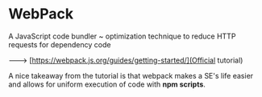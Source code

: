 # WebPack 

A JavaScript code bundler ~ optimization technique to reduce HTTP requests for dependency code

---> [https://webpack.js.org/guides/getting-started/](Official tutorial)

A nice takeaway from the tutorial is that webpack makes a SE's life easier 
and allows for uniform execution of code with __**npm scripts**__.